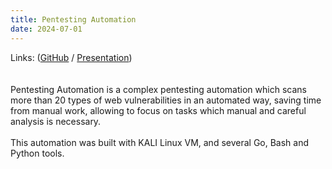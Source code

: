 ```yaml
---
title: Pentesting Automation
date: 2024-07-01
---
```


Links: ([GitHub](https://github.com/rafaelcoelho1409/PentestingAutomation) / [Presentation](./uploads/PentestingAutomation.pdf))  
<br><br>
Pentesting Automation is a complex pentesting automation which scans more than 20 types of web vulnerabilities in an automated way, saving time from manual work, allowing to focus on tasks which manual and careful analysis is necessary.
<br><br>
This automation was built with KALI Linux VM, and several Go, Bash and Python tools.

<!--more-->
